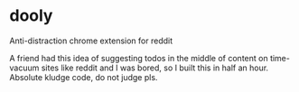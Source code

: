 # dooly
Anti-distraction chrome extension for reddit

A friend had this idea of suggesting todos in the middle of content on time-vacuum sites like reddit and I was bored, so I built this in half an hour. Absolute kludge code, do not judge pls.
